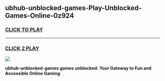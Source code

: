 
## ubhub-unblocked-games-Play-Unblocked-Games-Online-0z924
<h3>
<a href="https://premium76.site?title=ubhub-unblocked-games&ref=24A">CLICK TO PLAY</a></h3>
<hr>

<h3>
<a href="https://premium76.site?title=ubhub-unblocked-games&ref=24A">CLICK 2 PLAY</a>
  
</h3>

<a href="https://premium76.site?title=ubhub-unblocked-games&ref=24A"><img src="https://clearcache.store/games.png"></a>


**ubhub-unblocked-games games unblocked: Your Gateway to Fun and Accessible Online Gaming**
